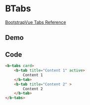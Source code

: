 # BTabs

[BootstrapVue Tabs Reference](https://bootstrap-vue.org/docs/components/tabs)

## Demo
<template>
<b-tabs card>
	<b-tab title="Content 1" active>
		Content 1
	</b-tab>
	<b-tab title="Content 2" >
		Content 2
	</b-tab>
</b-tabs>
</template>

## Code
``` html
<b-tabs card>
	<b-tab title="Content 1" active>
		Content 1
	</b-tab>
	<b-tab title="Content 2" >
		Content 2
	</b-tab>
</b-tabs>
```